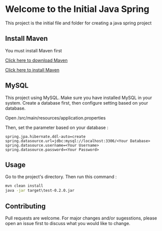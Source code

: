# Welcome to the Initial Java Spring
This project is the initial file and folder for creating a java spring project

## Install Maven
You must install Maven first

[Click here to download Maven](https://maven.apache.org/download.cgi)

[Click here to install Maven](https://maven.apache.org/install.html)

## MySQL
This project using MySQL. Make sure you have installed MySQL in your system.
Create a database first, then configure setting based on your database. 

Open /src/main/resources/application.properties

Then, set the parameter based on your database : 

```properties
spring.jpa.hibernate.ddl-auto=create
spring.datasource.url=jdbc:mysql://localhost:3306/<Your Database>
spring.datasource.username=<Your Username>
spring.datasource.password=<Your Password>
```

## Usage
Go to the project's directory. Then run this command : 

```cmd
mvn clean install
java -jar target\test-0.2.0.jar
```

## Contributing
Pull requests are welcome. For major changes and/or sugesstions, please open an issue first to discuss what you would like to change.
